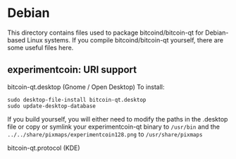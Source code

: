 Debian
======
This directory contains files used to package bitcoind/bitcoin-qt for Debian-based Linux systems. If you compile bitcoind/bitcoin-qt yourself, there are some useful files here.

## experimentcoin: URI support ##


bitcoin-qt.desktop  (Gnome / Open Desktop)
To install:

	sudo desktop-file-install bitcoin-qt.desktop
	sudo update-desktop-database

If you build yourself, you will either need to modify the paths in the .desktop file or copy or symlink your experimentcoin-qt binary to `/usr/bin` and the `../../share/pixmaps/experimentcoin128.png` to `/usr/share/pixmaps`

bitcoin-qt.protocol (KDE)
